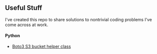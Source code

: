 ## Useful Stuff

I've created this repo to share solutions to nontrivial coding problems I've
  come across at work.  

#### Python

- [Boto3 S3 bucket helper class](www.google.com)  
